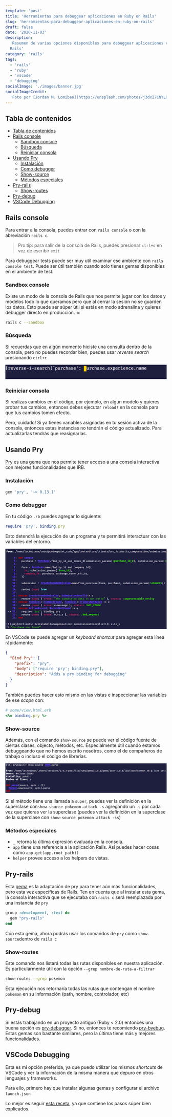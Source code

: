 ```yaml
---
template: 'post'
title: 'Herramientas para debuggear aplicaciones en Ruby on Rails'
slug: 'herramientas-para-debuggear-aplicaciones-en-ruby-on-rails'
draft: false
date: '2020-11-03'
description:
  'Resumen de varias opciones disponibles para debuggear aplicaciones en Ruby on
  Rails'
category: 'rails'
tags:
  - 'rails'
  - 'ruby'
  - 'vscode'
  - 'debugging'
socialImage: './images/banner.jpg'
socialImageCredit:
  'Foto por [Jordan M. Lomibao](https://unsplash.com/photos/j3dxI7CNYL0)'
---
```


## Tabla de contenidos

- [Tabla de contenidos](#tabla-de-contenidos)
- [Rails console](#rails-console)
  - [Sandbox console](#sandbox-console)
  - [Búsqueda](#búsqueda)
  - [Reiniciar consola](#reiniciar-consola)
- [Usando Pry](#usando-pry)
  - [Instalación](#instalación)
  - [Como debugger](#como-debugger)
  - [Show-source](#show-source)
  - [Métodos especiales](#métodos-especiales)
- [Pry-rails](#pry-rails)
  - [Show-routes](#show-routes)
- [Pry-debug](#pry-debug)
- [VSCode Debugging](#vscode-debugging)

## Rails console

Para entrar a la consola, puedes entrar con `rails console` o con la abreviación
`rails c`.

> Pro tip: para salir de la consola de Rails, puedes presionar `ctrl+d` en vez
> de escribir `exit`

Para debuggear tests puede ser muy util examinar ese ambiente con
`rails console test`. Puede ser útil también cuando solo tienes gemas
disponibles en el ambiente de test.

### Sandbox console

Existe un modo de la consola de Rails que nos permite jugar con los datos y
modelos todo lo que queramos pero que al cerrar la sesión no se guarden los
datos. Esto puede ser súper útil si estás en modo adrenalina y quieres debugger
directo en producción. ☠

```bash
rails c --sandbox
```

### Búsqueda

Si recuerdas que en algún momento hiciste una consulta dentro de la consola,
pero no puedes recordar bien, puedes usar _reverse search_ presionando `ctrl+r`

![Búsqueda reversa](./images/search.png)

### Reiniciar consola

Si realizas cambios en el código, por ejemplo, en algun modelo y quieres probar
tus cambios, entonces debes ejecutar `reload!` en la consola para que tus
cambios tomen efecto.

Pero, cuidado! Si ya tienes variables asignadas en tu sesión activa de la
consola, entonces estas instancias no tendrán el código actualizado. Para
actualizarlas tendrás que reasignarlas.

## Usando Pry

[Pry](https://github.com/pry/pry) es una gema que nos permite tener acceso a una
consola interactiva con mejores funcionalidades que IRB.

### Instalación

```ruby
gem 'pry', '~> 0.13.1'
```

### Como debugger

En tu código `.rb` puedes agregar lo siguiente:

```ruby
require 'pry'; binding.pry
```

Esto detendrá la ejecución de un programa y te permitirá interactuar con las
variables del entorno.

![Pry console](./images/pry-console.png)

En VSCode se puede agregar un _keyboard shortcut_ para agregar esta línea
rápidamente:

```json
{
  "Bind Pry": {
    "prefix": "pry",
    "body": ["require 'pry'; binding.pry"],
    "description": "Adds a pry binding for debugging"
  }
}
```

También puedes hacer esto mismo en las vistas e inspeccionar las variables de
ese _scope_ con:

```ruby
# some/view.html.erb
<%= binding.pry %>
```

### Show-source

Además, con el comando `show-source` se puede ver el código fuente de ciertas
clases, objecto, métodos, etc. Especialmente útil cuando estamos debuggeando que
no hemos escrito nosotros, como el de compañeros de trabajo o incluso el código
de librerías.

![show-source](./images/show-source.png)

Si el método tiene una llamada a `super`, puedes ver la definición en la
superclase con`show-source pokemon.attack -s` agregando un `-s` por cada vez que
quieras ver la superclase (puedes ver la definición en la superclase de la
superclase con `show-source pokemon.attack -ss`)

### Métodos especiales

- `_` retorna la última expresión evaluada en la consola.
- `app` tiene una referencia a la aplicación Rails. Así puedes hacer cosas como
  `app.get(app.root_path))`
- `helper` provee acceso a los helpers de vistas.

## Pry-rails

Esta [gema](https://github.com/rweng/pry-rails) es la adaptación de pry para
tener aún más funcionalidades, pero esta vez específicas de Rails. Ten en cuenta
que al instalar esta gema, la consola interactiva que se ejecutaba con `rails c`
será reemplazada por una instancia de `pry`

```ruby
group :development, :test do
  gem "pry-rails"
end
```

Con esta gema, ahora podrás usar los comandos de `pry` como `show-source`dentro
de `rails c`

### Show-routes

Este comando nos listará todas las rutas disponibles en nuestra aplicación. Es
particularmente útil con la opción `--grep nombre-de-ruta-a-filtrar`

```bash
show-routes --grep pokemon
```

Esta ejecución nos retornaría todas las rutas que contengan el nombre `pokemon`
en su información (path, nombre, controlador, etc)

## Pry-debug

Si estás trabajando en un proyecto antiguo (Ruby < 2.0) entonces una buena
opción es [pry-debugger](https://github.com/nixme/pry-debugger). Si no, entonces
te recomiendo [pry-byebug](https://github.com/deivid-rodriguez/pry-byebug).
Estas gemas son bastante similares, pero la última tiene más y mejores
funcionalidades.

## VSCode Debugging

Esta es mi opción preferida, ya que puedo utilizar los mismos _shortcuts_ de
VSCode y ver la información de la misma manera que depuro en otros lenguajes y
frameworks.

Para ello, primero hay que instalar algunas gemas y configurar el archivo
`launch.json`

Lo mejor es seguir
[esta receta](https://github.com/microsoft/vscode-recipes/tree/master/debugging-Ruby-on-Rails),
ya que contiene los pasos súper bien explicados.
